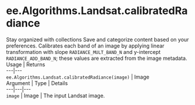  
#  ee.Algorithms.Landsat.calibratedRadiance
Stay organized with collections  Save and categorize content based on your preferences. 
Calibrates each band of an image by applying linear transformation with slope `RADIANCE_MULT_BAND_N` and y-intercept `RADIANCE_ADD_BAND_N`; these values are extracted from the image metadata. Usage | Returns  
---|---  
`ee.Algorithms.Landsat.calibratedRadiance(image)` | Image  
Argument | Type | Details  
---|---|---  
`image` | Image | The input Landsat image.  
